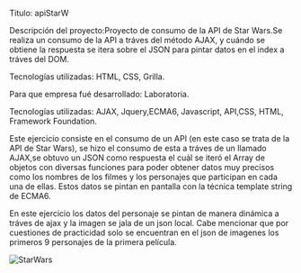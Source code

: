 Titulo: apiStarW

Descripción del proyecto:Proyecto de consumo de la API de Star Wars.Se realiza un consumo de la API a tráves del método AJAX, y cuándo se obtiene la respuesta se itera sobre el JSON para pintar datos en el index a tráves del DOM.

Tecnologías utilizadas: HTML, CSS, Grilla.

Para que empresa fué desarrollado: Laboratoria.

Tecnologías utilizadas: AJAX, Jquery,ECMA6, Javascript, API,CSS, HTML, Framework Foundation.

Este ejercicio consiste en el consumo de un API (en este caso se trata de la API de Star Wars), se hizo el consumo de esta a tráves de un llamado AJAX,se obtuvo un JSON como respuesta el cuál se iteró el Array de objetos con diversas funciones para poder obtener datos muy precisos como los nombres de los filmes y los personajes que participan en cada una de ellas. Estos datos se pintan en pantalla con la técnica template string de ECMA6.

En este ejercicio los datos del personaje se pintan de manera dinámica a tráves de ajax y la imagen se jala de un json local.
Cabe mencionar que por cuestiones de practicidad solo se encuentran en el json de imagenes los primeros 9 personajes de la primera película.

![StarWars](../assets/images/SWAPI.png)
